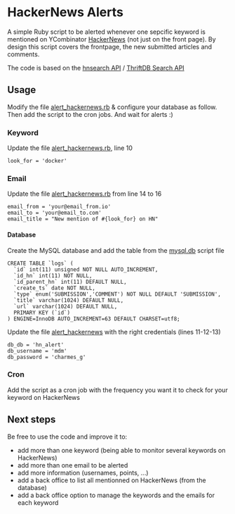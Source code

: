# HackerNews Alerts

A simple Ruby script to be alerted whenever one sepcific keyword is mentioned on YCombinator [HackerNews](http://news.ycombinator.com) (not just on the front page).
By design this script covers the frontpage, the new submitted articles and comments.

The code is based on the [hnsearch API](https://www.hnsearch.com/api) / [ThriftDB Search API](http://www.thriftdb.com/documentation/rest-api/search-api)

## Usage

Modify the file [alert_hackernews.rb](https://github.com/jbarbier/hackernews_alert/blob/master/alert_hackernews.rb) & configure your database as follow.
Then add the script to the cron jobs. And wait for alerts :)

### Keyword

Update the file [alert_hackernews.rb](https://github.com/jbarbier/hackernews_alert/blob/master/alert_hackernews.rb), line 10

```
look_for = 'docker'
```

### Email

Update the file [alert_hackernews.rb](https://github.com/jbarbier/hackernews_alert/blob/master/alert_hackernews.rb) from line 14 to 16

```
email_from = 'your@email_from.io'
email_to = 'your@email_to.com'
email_title = "New mention of #{look_for} on HN"
```

#### Database

Create the MySQL database and add the table from the [mysql.db](https://github.com/jbarbier/hackernews_alert/blob/master/mysql.db) script file

```
CREATE TABLE `logs` (
  `id` int(11) unsigned NOT NULL AUTO_INCREMENT,
  `id_hn` int(11) NOT NULL,
  `id_parent_hn` int(11) DEFAULT NULL,
  `create_ts` date NOT NULL,
  `type` enum('SUBMISSION','COMMENT') NOT NULL DEFAULT 'SUBMISSION',
  `title` varchar(1024) DEFAULT NULL,
  `url` varchar(1024) DEFAULT NULL,
  PRIMARY KEY (`id`)
) ENGINE=InnoDB AUTO_INCREMENT=63 DEFAULT CHARSET=utf8;
```

Update the file [alert_hackernews](https://github.com/jbarbier/hackernews_alert/blob/master/alert_hackernews.rb) with the right credentials (lines 11-12-13)

```
db_db = 'hn_alert'
db_username = 'mdm'
db_password = 'charmes_g'
```

### Cron

Add the script as a cron job with the frequency you want it to check for your keyword on HackerNews

## Next steps

Be free to use the code and improve it to:
- add more than one keyword (being able to monitor several keywords on HackerNews)
- add more than one email to be alerted
- add more information (usernames, points, ...)
- add a back office to list all mentionned on HackerNews (from the database)
- add a back office option to manage the keywords and the emails for each keyword
